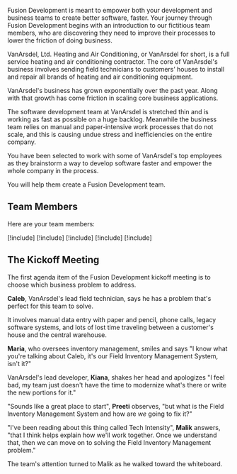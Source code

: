 Fusion Development is meant to empower both your development and business teams to create better software, faster. Your journey through Fusion Development begins with an introduction to our fictitious team members, who are discovering they need to improve their processes to lower the friction of doing business.

VanArsdel, Ltd. Heating and Air Conditioning, or VanArsdel for short, is a full service heating and air conditioning contractor. The core of VanArsdel's business involves sending field technicians to customers’ houses to install and repair all brands of heating and air conditioning equipment.

VanArsdel's business has grown exponentially over the past year. Along with that growth has come friction in scaling core business applications.

The software development team at VanArsdel is stretched thin and is working as fast as possible on a huge backlog. Meanwhile the business team relies on manual and paper-intensive work processes that do not scale, and this is causing undue stress and inefficiencies on the entire company.

You have been selected to work with some of VanArsdel's top employees as they brainstorm a way to develop software faster and empower the whole company in the process.

You will help them create a Fusion Development team.

## Team Members

Here are your team members:

[!include[](../../shared/includes/meet-kiana-row.md)]
[!include[](../../shared/includes/meet-malik-row.md)]
[!include[](../../shared/includes/meet-maria-row.md)]
[!include[](../../shared/includes/meet-caleb-row.md)]
[!include[](../../shared/includes/meet-preeti-row.md)]

## The Kickoff Meeting

The first agenda item of the Fusion Development kickoff meeting is to choose which business problem to address.

**Caleb**, VanArsdel's lead field technician, says he has a problem that's perfect for this team to solve.

It involves manual data entry with paper and pencil, phone calls, legacy software systems, and lots of lost time traveling between a customer's house and the central warehouse.

**Maria**, who oversees inventory management, smiles and says "I know what you're talking about Caleb, it's our Field Inventory Management System, isn't it?"

VanArsdel's lead developer, **Kiana**, shakes her head and apologizes "I feel bad, my team just doesn't have the time to modernize what's there or write the new portions for it."

"Sounds like a great place to start", **Preeti** observes, "but what is the Field Inventory Management System and how are _we_ going to fix it?"

"I've been reading about this thing called Tech Intensity", **Malik** answers, "that I think helps explain how we'll work together. Once we understand that, then we can move on to solving the Field Inventory Management problem."

The team's attention turned to Malik as he walked toward the whiteboard.
